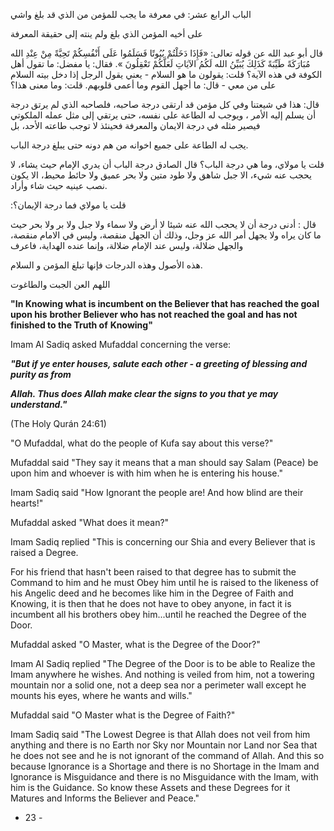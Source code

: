 الباب الرابع عشر: في معرفة ما يجب للمؤمن من الذي قد بلغ واشي 

على أخيه المؤمن الذي بلغ ولم ينته إلى حقيقة المعرفة 

قال أبو عبد الله عن قوله تعالى: «فَإِذَا دَخَلْتُمْ بُيُوتًا فَسَلَمُوا عَلَى أَنْفُسِكُمْ تَحِيَّةً مِنْ عِنْدِ الله مُبَارَكَةً طَيِّبَةً كَذَلِكَ يُبَيِّنُ الله لَكُمُ الآيَاتِ لَعَلَّكُمْ تَعْقِلُونَ ». فقال: يا مفضل: ما تقول أهل الكوفة في هذه الآية؟ قلت: يقولون ما هو السلام - يعني يقول الرجل إذا دخل بيته السلام على من معي - قال: ما أجهل القوم وما أعمى قلوبهم. قلت: وما معنى هذا؟ 

قال: هذا في شيعتنا وفي كل مؤمن قد ارتقى درجة صاحبه، فلصاحبه الذي لم يرتق درجة أن يسلم إليه الأمر ، ويوجب له الطاعة على نفسه، حتى يرتقي إلى مثل عمله الملكوتي فيصير مثله في درجة الايمان والمعرفة فحينئذ لا توجب طاعته الأحد، بل 

يجب له الطاعة على جميع اخوانه من هم دونه حتى يبلغ درجة الباب. 

قلت يا مولاي، وما هي درجة الباب؟ قال الصادق درجة الباب أن يدري الإمام حيث يشاء، لا يحجب عنه شيء، الا جبل شاهق ولا طود متين ولا بحر عميق ولا حائط محيط، الا يكون نصب عينيه حيث شاء وأراد. 

:قلت يا مولاي فما درجة الإيمان؟ 

قال : أدنى درجة أن لا يحجب الله عنه شيئا لا أرض ولا سماء ولا جبل ولا بر ولا بحر حيث ما كان يراه ولا يجهل أمر الله عز وجل، وذلك أن الجهل منقصة، وليس في الامام منقصة، والجهل ضلالة، وليس عند الإمام ضلالة، وإنما عنده الهداية، فاعرف 

هذه الأصول وهذه الدرجات فإنها تبلغ المؤمن و السلام. 

اللهم العن الجبت والطاغوت

**"In Knowing what is incumbent on the Believer that has reached the goal upon his** **brother Believer who has not reached the goal and has not finished to the Truth of** **Knowing"**

Imam Al Sadiq asked Mufaddal concerning the verse:

_**"But if ye enter houses, salute each other - a greeting of blessing and purity as from**_

_**Allah. Thus does Allah make clear the signs to you that ye may understand."**_

(The Holy Qurán 24:61)

"O Mufaddal, what do the people of Kufa say about this verse?"

Mufaddal said "They say it means that a man should say Salam (Peace) be upon him and whoever is with him when he is entering his house."

Imam Sadiq said "How Ignorant the people are! And how blind are their hearts!"

Mufaddal asked "What does it mean?"

Imam Sadiq replied "This is concerning our Shia and every Believer that is raised a Degree.

For his friend that hasn't been raised to that degree has to submit the Command to him and he must Obey him until he is raised to the likeness of his Angelic deed and he becomes like him in the Degree of Faith and Knowing, it is then that he does not have to obey anyone, in fact it is incumbent all his brothers obey him...until he reached the Degree of the Door.

Mufaddal asked "O Master, what is the Degree of the Door?"

Imam Al Sadiq replied "The Degree of the Door is to be able to Realize the Imam anywhere he wishes. And nothing is veiled from him, not a towering mountain nor a solid one, not a deep sea nor a perimeter wall except he mounts his eyes, where he wants and wills."

Mufaddal said "O Master what is the Degree of Faith?"

Imam Sadiq said "The Lowest Degree is that Allah does not veil from him anything and there is no Earth nor Sky nor Mountain nor Land nor Sea that he does not see and he is not ignorant of the command of Allah. And this so because Ignorance is a Shortage and there is no Shortage in the Imam and Ignorance is Misguidance and there is no Misguidance with the Imam, with him is the Guidance. So know these Assets and these Degrees for it Matures and Informs the Believer and Peace."

- 23 -
